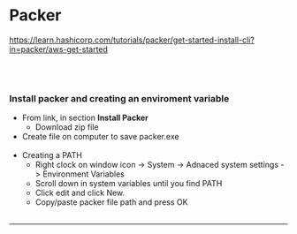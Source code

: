 # Packer

https://learn.hashicorp.com/tutorials/packer/get-started-install-cli?in=packer/aws-get-started

<br> </br>


### Install packer and creating an enviroment variable 
- From link, in section **Install Packer** 
	- Download zip file
- Create file on computer to save packer.exe
<br> </br>
- Creating a PATH
	- Right clock on window icon -> System -> Adnaced system settings -> Environment Variables
	- Scroll down in system variables until you find PATH
	- Click edit and click New.
	- Copy/paste packer file path and press OK 
	<br> </br>
- -----------------------------------------------
